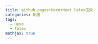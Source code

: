 ```yaml
---
title: github pages+Hexo+Next latex渲染
categories: 配置
tags:
  - Hexo
  - latex
mathjax: true
---
```


